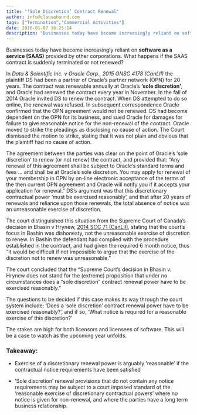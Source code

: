 ```yaml
---
title: "‘Sole Discretion’ Contract Renewal"
author: info@clausehound.com
tags: ["Termination","Commercial Activities"]
date: 2016-01-07 16:25:14
description: "Businesses today have become increasingly reliant on software as a service (SAAS) provided by other corporations. What happens if the SAAS contract is suddenly terminated or not renewed?"
---
```




Businesses today have become increasingly reliant on **software as a service (SAAS)** provided by other corporations. What happens if the SAAS contract is suddenly terminated or not renewed?

In *Data & Scientific Inc. v Oracle Corp., 2015 ONSC 4178 (CanLII)* the plaintiff DS had been a partner of Oracle’s partner network (OPN) for 20 years. The contract was renewable annually at Oracle’s **‘sole discretion’**, and Oracle had renewed the contract every year in November. In the fall of 2014 Oracle invited DS to renew the contract. When DS attempted to do so online, the renewal was refused. In subsequent correspondence Oracle confirmed that the OPN agreement would not be renewed. DS had become dependent on the OPN for its business, and sued Oracle for damages for failure to give reasonable notice for the non-renewal of the contract. Oracle moved to strike the pleadings as disclosing no cause of action. The Court dismissed the motion to strike, stating that it was not plain and obvious that the plaintiff had no cause of action.

The agreement between the parties was clear on the point of Oracle’s ‘sole discretion’ to renew (or not renew) the contract, and provided that: “Any renewal of this agreement shall be subject to Oracle’s standard terms and fees … and shall be at Oracle’s sole discretion. You may apply for renewal of your membership in OPN by on-line electronic acceptance of the terms of the then current OPN agreement and Oracle will notify you if it accepts your application for renewal.” DS’s argument was that this discretionary contractual power ‘must be exercised reasonably’, and that after 20 years of renewals and reliance upon those renewals, the total absence of notice was an unreasonable exercise of discretion.

The court distinguished this situation from the Supreme Court of Canada’s decision in Bhasin v Hrynew, [2014 SCC 71 (CanLII)](http://www.canlii.org/en/ca/scc/doc/2014/2014scc71/2014scc71.html), stating that the court’s focus in Bashin was dishonesty, not the unreasonable exercise of discretion to renew. In Bashin the defendant had complied with the procedure established in the contract, and had given the required 6 month notice, thus “it would be difficult if not impossible to argue that the exercise of the discretion not to renew was unreasonable.” 

The court concluded that the “Supreme Court’s decision in Bhasin v. Hrynew does not stand for the (extreme) proposition that under no circumstances does a “sole discretion” contract renewal power have to be exercised reasonably.”

The questions to be decided if this case makes its way through the court system include: ‘Does a ‘sole discretion’ contract renewal power have to be exercised reasonably?’, and if so, ‘What notice is required for a reasonable exercise of this discretion?’

The stakes are high for both licensors and licensees of software. This will be a case to watch as the upcoming year unfolds.

 

### Takeaway:
- Exercise of a discretionary renewal power is arguably ‘reasonable’ if the contractual notice requirements have been satisfied

- ‘Sole discretion’ renewal provisions that do not contain any notice requirements may be subject to a court imposed standard of the ‘reasonable exercise of discretionary contractual powers’ where no notice is given for non-renewal, and where the parties have a long term business relationship.

 
